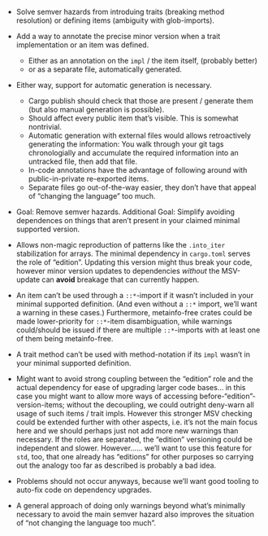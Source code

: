 *   Solve semver hazards from introduing traits (breaking method resolution) or defining items (ambiguity with glob-imports).
*   Add a way to annotate the precise minor version when a trait implementation or an item was defined.
    *   Either as an annotation on the `impl` / the item itself, (probably better)
    *   or as a separate file, automatically generated.
*   Either way, support for automatic generation is necessary.
    *   Cargo publish should check that those are present / generate them (but also manual generation is possible).
    *   Should affect every public item that’s visible. This is somewhat nontrivial.
    *   Automatic generation with external files would allows retroactively generating the information: You walk through your git tags chronologially and
        accumulate the required information into an untracked file, then add that file.
    *   In-code annotations have the advantage of following around with public-in-private re-exported items.
    *   Separate files go out-of-the-way easier, they don’t have that appeal of “changing the language” too much.
*   Goal: Remove semver hazards. Additional Goal: Simplify avoiding dependences on things that aren’t present in your claimed minimal supported version.
*   Allows non-magic reproduction of patterns like the `.into_iter` stabilization for arrays. The minimal dependency in `cargo.toml` serves the role of “edition”.
    Updating this version might thus break your code, however minor version updates to dependencies _without_ the MSV-update can **avoid** breakage that
    can currently happen.

*   An item can’t be used through a `::*`-import if it wasn’t included in your minimal supported definition. (And even without a `::*` import, we’ll want
    a warning in these cases.) Furthermore, metainfo-free crates could be made lower-priority for `::*`-item disambiguation, while warnings could/should be issued
    if there are multiple `::*`-imports with at least one of them being metainfo-free.

*   A trait method can’t be used with method-notation if its `impl` wasn’t in your minimal supported definition.

*   Might want to avoid strong coupling between the “edition” role and the actual dependency for ease of upgrading larger code bases… in this case you might want
    to allow more ways of accessing before-“edition”-version-items; without the decoupling, we could outright deny-warn all usage of such items / trait impls.
    However this stronger MSV checking could be extended further with other aspects, i.e. it’s not the main focus here and we should perhaps just not add more
    new warnings than necessary. If the roles are separated, the “edition” versioning could be independent and slower. However…… we’ll want to use this feature
    for `std`, too, that one already has “editions” for other purposes so carrying out the analogy too far as described is probably a bad idea.

*   Problems should not occur anyways, because we’ll want good tooling to auto-fix code on dependency upgrades.

*   A general approach of doing only warnings beyond what’s minimally necessary to avoid the main semver hazard also improves the situation of “not changing the
    language too much”.
